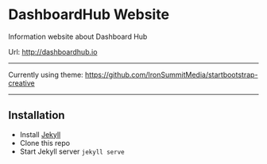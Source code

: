 # DashboardHub Website

Information website about Dashboard Hub

Url: http://dashboardhub.io

---

Currently using theme: https://github.com/IronSummitMedia/startbootstrap-creative 

---

## Installation

* Install [Jekyll](http://jekyllrb.com)
* Clone this repo
* Start Jekyll server `jekyll serve`
